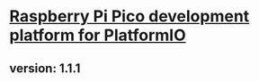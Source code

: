 # [Raspberry Pi Pico development platform for PlatformIO](https://github.com/ec-solutions/ez-pico)

## version: 1.1.1
